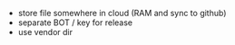 - store file somewhere in cloud (RAM and sync to github)
- separate BOT / key for release
- use vendor dir